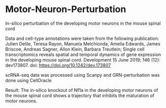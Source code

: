 # Motor-Neuron-Perturbation
In-silico perturbation of the developing motor neurons in the mouse spinal cord 

Data and cell-type annotations were taken from the following publication: 
Julien Delile, Teresa Rayon, Manuela Melchionda, Amelia Edwards, James Briscoe, Andreas Sagner, Allon Klein, Barbara Treutlein; Single cell transcriptomics reveals spatial and temporal dynamics of gene expression in the developing mouse spinal cord. Development 15 June 2019; 146 (12): dev173807. doi: https://doi.org/10.1242/dev.173807

scRNA-seq data was processed using Scanpy and GRN-perturbation was done using CellOracle

Result:
The in-silico knockout of Nf1a in the developing motor neurons of the mouse spinal cord shows a trajectory that inhibits the maturation of motor neurons.
